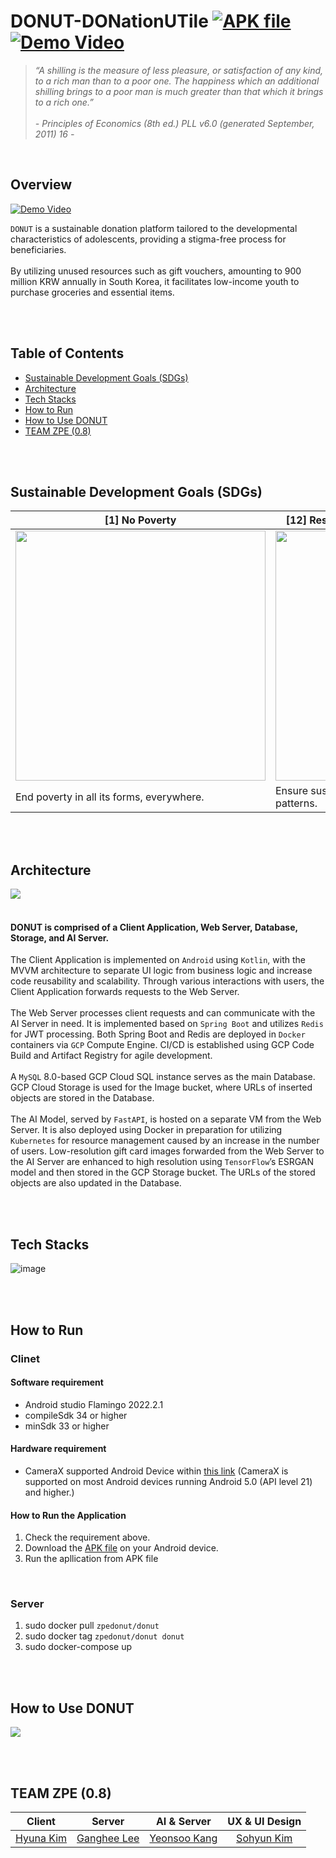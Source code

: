 # DONUT-DONationUTile [![APK file](https://img.shields.io/badge/-APK%20file-blue)](https://drive.google.com/file/d/1g9B9qp6Sc10ojrjxJZ483lGM3o34yWJt/view?usp=sharing) [![Demo Video](https://img.shields.io/badge/-Demo%20Video-red)](https://youtu.be/qjlmdKrCPaI)

>_“A shilling is the measure of less pleasure, or satisfaction of any kind, to a rich man than to a poor one. The happiness which an additional shilling brings to a poor man is much greater than that which it brings to a rich one.”_
</br></br>_- Principles of Economics (8th ed.) PLL v6.0 (generated September, 2011) 16 -_

</br>

## Overview
[![Demo Video](https://github.com/akimcse/akimcse/assets/63237214/3aac2345-cb7c-4037-8ed8-a5fa99ef7fc3)](https://youtu.be/qjlmdKrCPaI)

  `DONUT` is a sustainable donation platform tailored to the developmental characteristics of adolescents, providing a stigma-free process for beneficiaries. </br></br>
  By utilizing unused resources such as gift vouchers, amounting to 900 million KRW annually in South Korea, it facilitates low-income youth to purchase groceries and essential items.

</br></br>

## Table of Contents
  - [Sustainable Development Goals (SDGs)](#Sustainable-Development-Goals-SDGs)
  - [Architecture](#Architecture)
  - [Tech Stacks](#Tech-stacks)
  - [How to Run](#How-to-Run)
  - [How to Use DONUT](#How-to-Use-DONUT)
  - [TEAM ZPE (0.8)](#TEAM-ZPE-(0.8))

</br></br>

## Sustainable Development Goals (SDGs)
| [1] No Poverty                                                                                                              | [12] Responsible Consumption and Production |
|-----------------------------------------------------------------------------------------------------------------------------|--------------------------------------------|
| <img src="https://github.com/Donut-DONationUTile/.github/assets/79368467/2eb097ef-2c68-439f-a080-76c8328cb457" width="400"> | <img src="https://github.com/Donut-DONationUTile/.github/assets/79368467/51c7f9e8-cbec-46d1-865e-e615e5548261" width="400"> |
| End poverty in all its forms, everywhere.                                                                                   | Ensure sustainable consumption and production patterns. |

</br></br>

## Architecture

<image src='https://github.com/akimcse/akimcse/assets/63237214/49c749af-5579-42fe-b45c-d85a9c258dd8'/>
</br></br>

#### DONUT is comprised of a Client Application, Web Server, Database, Storage, and AI Server.
  The Client Application is implemented on `Android` using `Kotlin`, with the MVVM architecture to separate UI logic from business logic and increase code reusability and scalability. Through various interactions with users, the Client Application forwards requests to the Web Server.
  </br></br>
  The Web Server processes client requests and can communicate with the AI Server in need. It is implemented based on `Spring Boot` and utilizes `Redis` for JWT processing. Both Spring Boot and Redis are deployed in `Docker` containers via `GCP` Compute Engine. CI/CD is established using GCP Code Build and Artifact Registry for agile development.
  </br></br>
  A `MySQL` 8.0-based GCP Cloud SQL instance serves as the main Database. GCP Cloud Storage is used for the Image bucket, where URLs of inserted objects are stored in the Database.
  </br></br>
  The AI Model, served by `FastAPI`, is hosted on a separate VM from the Web Server. It is also deployed using Docker in preparation for utilizing `Kubernetes` for resource management caused by an increase in the number of users. Low-resolution gift card images forwarded from the Web Server to the AI Server are enhanced to high resolution using `TensorFlow`’s ESRGAN model and then stored in the GCP Storage bucket. The URLs of the stored objects are also updated in the Database.

</br></br>

## Tech Stacks
![image](https://github.com/Donut-DONationUTile/.github/assets/90603399/b35af4c6-eaf9-4588-aa71-587d2f13f2f2)

</br></br>

## How to Run

### Clinet

#### Software requirement

- Android studio Flamingo 2022.2.1
- compileSdk 34 or higher
- minSdk 33 or higher

#### Hardware requirement

- CameraX supported Android Device within [this link](https://developer.android.com/media/camera/camerax/devices)
(CameraX is supported on most Android devices running Android 5.0 (API level 21) and higher.)

#### How to Run the Application
1. Check the requirement above.
2. Download the [APK file](https://drive.google.com/file/d/1g9B9qp6Sc10ojrjxJZ483lGM3o34yWJt/view?usp=sharing) on your Android device.
3. Run the apllication from APK file

</br>

### Server

1. sudo docker pull `zpedonut/donut`
2. sudo docker tag `zpedonut/donut donut`
3. sudo docker-compose up

</br></br>

## How to Use DONUT
<image src='https://github.com/akimcse/akimcse/assets/63237214/845d8d38-2b73-4897-ba63-c45ba32e28d0'/>

</br></br>

## TEAM ZPE (0.8)

|                                    Client                                     |                                    Server                                     |                                 AI & Server                                  |                                UX & UI Design                                |
|:-----------------------------------------------------------------------------:|:-----------------------------------------------------------------------------:|:----------------------------------------------------------------------------:|:----------------------------------------------------------------------------:|
|                    [Hyuna Kim](https://github.com/akimcse)                    |                   [Ganghee Lee](https://github.com/Ganghee-Lee-0522)                   |                [Yeonsoo Kang](https://github.com/Kang1221)                |                                [Sohyun Kim](https://www.behance.net/kimsh9181fabf)                                |

